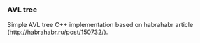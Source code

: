 ### AVL tree
Simple AVL tree C++ implementation based on habrahabr article (http://habrahabr.ru/post/150732/).
